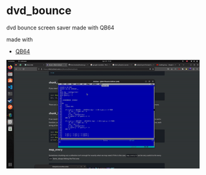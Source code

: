 # dvd_bounce
dvd bounce screen saver made with QB64

made with
* [QB64](https://qb64.com/)

<img src="https://github.com/pepega90/dvd_bounce/blob/main/preview.gif" />
